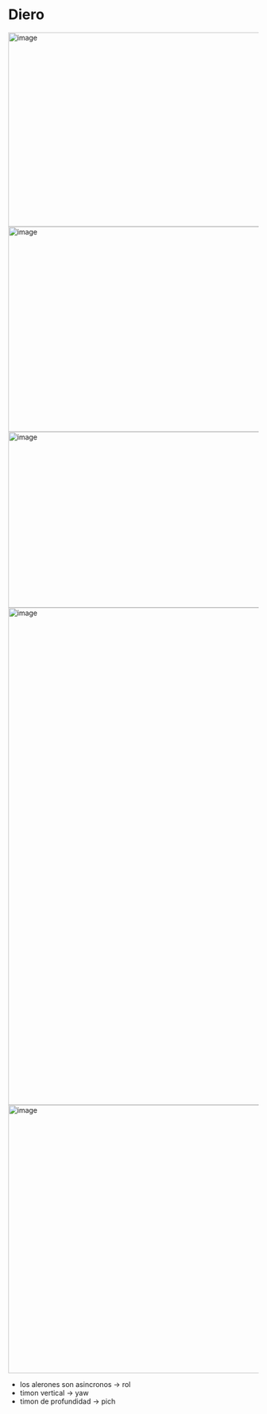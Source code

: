 # Diero
<img width="723" height="391" alt="image" src="https://github.com/user-attachments/assets/3e432ac3-0817-4400-9d91-31aa31a67359" />

<img width="793" height="413" alt="image" src="https://github.com/user-attachments/assets/3d8deddd-a44c-4323-aeac-c72ef91a6021" />

<img width="807" height="354" alt="image" src="https://github.com/user-attachments/assets/3fccae59-71d1-489e-afa3-e488d16f3a9a" />

<img width="1536" height="1001" alt="image" src="https://github.com/user-attachments/assets/42e6ee39-8f82-49d1-aeb9-eb42dca962b4" />
<img width="825" height="540" alt="image" src="https://github.com/user-attachments/assets/c4fe8ffc-ce5d-4fd9-8390-c371e670afc2" />


* los alerones son asincronos -> rol
* timon vertical -> yaw
* timon de profundidad -> pich




